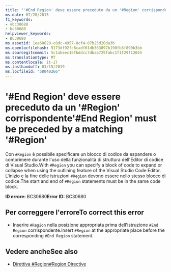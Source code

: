 ```yaml
---
title: "'#End Region' deve essere preceduto da un '#Region' corrispondente"
ms.date: 07/20/2015
f1_keywords:
- vbc30680
- bc30680
helpviewer_keywords:
- BC30680
ms.assetid: 1ea60620-c8dc-4957-8cf4-07b25d20da3b
ms.openlocfilehash: 9173df92fc6cadf61db363897b190fb3f890b3bb
ms.sourcegitcommit: 5c1abeec15fbddcc7dbaa729fabc1f1f29f12045
ms.translationtype: MT
ms.contentlocale: it-IT
ms.lasthandoff: 03/15/2019
ms.locfileid: "58040266"
---
```

# <a name="end-region-must-be-preceded-by-a-matching-region"></a><span data-ttu-id="0d0d7-102">'#End Region' deve essere preceduto da un '#Region' corrispondente</span><span class="sxs-lookup"><span data-stu-id="0d0d7-102">'#End Region' must be preceded by a matching '#Region'</span></span>
<span data-ttu-id="0d0d7-103">Con `#Region` è possibile specificare un blocco di codice da espandere o comprimere durante l'uso della funzionalità di struttura dell'Editor di codice di Visual Studio.</span><span class="sxs-lookup"><span data-stu-id="0d0d7-103">With `#Region` you can specify a block of code to expand or collapse when using the outlining feature of the Visual Studio Code Editor.</span></span> <span data-ttu-id="0d0d7-104">L'inizio e la fine delle istruzioni `#Region` devono essere nello stesso blocco di codice.</span><span class="sxs-lookup"><span data-stu-id="0d0d7-104">The start and end of `#Region` statements must be in the same code block.</span></span>  
  
 <span data-ttu-id="0d0d7-105">**ID errore:** BC30680</span><span class="sxs-lookup"><span data-stu-id="0d0d7-105">**Error ID:** BC30680</span></span>  
  
## <a name="to-correct-this-error"></a><span data-ttu-id="0d0d7-106">Per correggere l'errore</span><span class="sxs-lookup"><span data-stu-id="0d0d7-106">To correct this error</span></span>  
  
-   <span data-ttu-id="0d0d7-107">Inserire `#Region` nella posizione appropriata prima dell'istruzione `#End Region` corrispondente.</span><span class="sxs-lookup"><span data-stu-id="0d0d7-107">Insert `#Region` at the appropriate place before the corresponding `#End Region` statement.</span></span>  
  
## <a name="see-also"></a><span data-ttu-id="0d0d7-108">Vedere anche</span><span class="sxs-lookup"><span data-stu-id="0d0d7-108">See also</span></span>

- [<span data-ttu-id="0d0d7-109">Direttiva #Region</span><span class="sxs-lookup"><span data-stu-id="0d0d7-109">#Region Directive</span></span>](../../visual-basic/language-reference/directives/region-directive.md)
